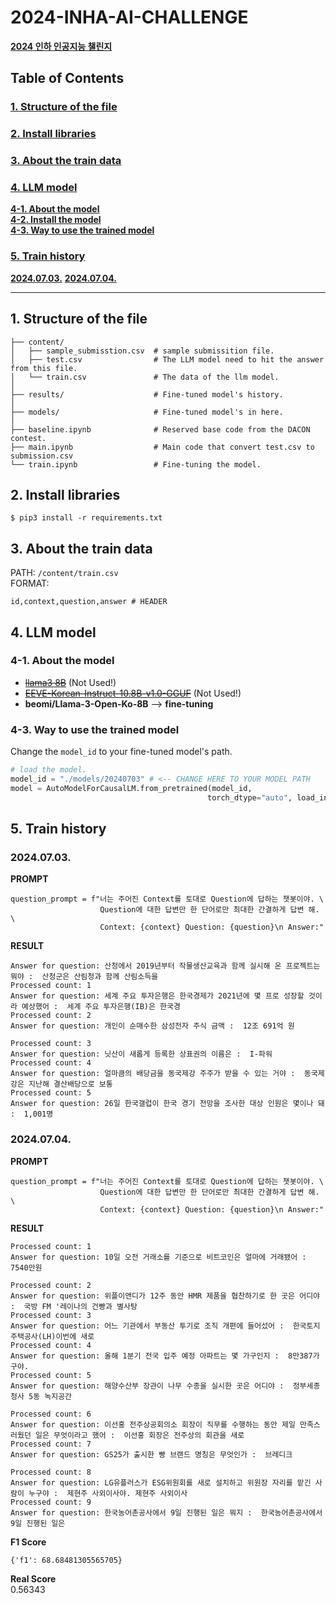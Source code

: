 # 2024-INHA-AI-CHALLENGE
[**2024 인하 인공지능 챌린지**](https://dacon.io/competitions/official/236291/overview/description)


## Table of Contents

### [**1. Structure of the file**](#1-structure-of-the-file)  

### [**2. Install libraries**](#2-install-libraries)  

### [**3. About the train data**](#3-about-the-train-data)  

### [**4. LLM model**](#4-llm-model)
[**4-1. About the model**](#4-1-about-the-model)  
[**4-2. Install the model**](#4-2-install-the-model-not-used)  
[**4-3. Way to use the trained model**](#4-3-way-to-use-the-trained-model)

### [**5. Train history**](#5-train-history)
[**2024.07.03.**](#20240703)
[**2024.07.04.**](#20240704)

---

## **1. Structure of the file**

```
├── content/
│   ├── sample_submisstion.csv  # sample submissition file.
│   ├── test.csv                # The LLM model need to hit the answer from this file.
│   └── train.csv               # The data of the llm model.
│
├── results/                    # Fine-tuned model's history.
│
├── models/                     # Fine-tuned model's in here.
│
├── baseline.ipynb              # Reserved base code from the DACON contest.
├── main.ipynb                  # Main code that convert test.csv to submission.csv
└── train.ipynb                 # Fine-tuning the model.
```


## **2. Install libraries**
```console
$ pip3 install -r requirements.txt
```


## **3. About the train data**

PATH: `/content/train.csv`  
FORMAT:
```
id,context,question,answer # HEADER
```


## **4. LLM model**

### **4-1. About the model**
- [~~llama3 8B~~](https://ollama.com/library/llama3:8b)  (Not Used!)  
- [~~EEVE-Korean-Instruct-10.8B-v1.0-GGUF~~](https://huggingface.co/heegyu/EEVE-Korean-Instruct-10.8B-v1.0-GGUF/tree/main) (Not Used!)
- **beomi/Llama-3-Open-Ko-8B** --> **fine-tuning**


### **4-3. Way to use the trained model**
Change the `model_id` to your fine-tuned model's path.
```python
# load the model.
model_id = "./models/20240703" # <-- CHANGE HERE TO YOUR MODEL PATH
model = AutoModelForCausalLM.from_pretrained(model_id,
                                            torch_dtype="auto", load_in_4bit=True)
```

## **5. Train history**
### 2024.07.03.
**PROMPT**
```
question_prompt = f"너는 주어진 Context를 토대로 Question에 답하는 챗봇이야. \
                    Question에 대한 답변만 한 단어로만 최대한 간결하게 답변 해. \
                    Context: {context} Question: {question}\n Answer:"
```

**RESULT**
```
Answer for question: 산청에서 2019년부터 작물생산교육과 함께 실시해 온 프로젝트는 뭐야 :  산청군은 산림청과 함께 산림소득을 
Processed count: 1
Answer for question: 세계 주요 투자은행은 한국경제가 2021년에 몇 프로 성장할 것이라 예상했어 :  세계 주요 투자은행(IB)은 한국경
Processed count: 2
Answer for question: 개인이 순매수한 삼성전자 주식 금액 :  12조 691억 원
 
Processed count: 3
Answer for question: 닛산이 새롭게 등록한 상표권의 이름은 :  I-파워 
Processed count: 4
Answer for question: 얼마큼의 배당금을 동국제강 주주가 받을 수 있는 거야 :  동국제강은 지난해 결산배당으로 보통
Processed count: 5
Answer for question: 26일 한국갤럽이 한국 경기 전망을 조사한 대상 인원은 몇이나 돼 :  1,001명
```

### 2024.07.04.
**PROMPT**
```
question_prompt = f"너는 주어진 Context를 토대로 Question에 답하는 챗봇이야. \
                    Question에 대한 답변만 한 단어로만 최대한 간결하게 답변 해. \
                    Context: {context} Question: {question}\n Answer:"
```
**RESULT**
```
Processed count: 1
Answer for question: 10일 오전 거래소를 기준으로 비트코인은 얼마에 거래됐어 :  7540만원
 
Processed count: 2
Answer for question: 위플이앤디가 12주 동안 HMR 제품을 협찬하기로 한 곳은 어디야 :  국방 FM '레이나의 건빵과 별사탕
Processed count: 3
Answer for question: 어느 기관에서 부동산 투기로 조직 개편에 들어섰어 :  한국토지주택공사(LH)이번에 새로 
Processed count: 4
Answer for question: 올해 1분기 전국 입주 예정 아파트는 몇 가구인지 :  8만387가구야. 
Processed count: 5
Answer for question: 해양수산부 장관이 나무 수종을 실시한 곳은 어디야 :  정부세종청사 5동 녹지공간
 
Processed count: 6
Answer for question: 이선홍 전주상공회의소 회장이 직무를 수행하는 동안 제일 만족스러웠던 일은 무엇이라고 했어 :  이선홍 회장은 전주상의 회관을 새로
Processed count: 7
Answer for question: GS25가 출시한 빵 브랜드 명칭은 무엇인가 :  브레디크
 
Processed count: 8
Answer for question: LG유플러스가 ESG위원회를 새로 설치하고 위원장 자리를 맡긴 사람이 누구야 :  제현주 사외이사야. 제현주 사외이사
Processed count: 9
Answer for question: 한국농어촌공사에서 9일 진행된 일은 뭐지 :  한국농어촌공사에서 9일 진행된 일은
```

**F1 Score**
```
{'f1': 68.68481305565705}
```

**Real Score**  
0.56343  